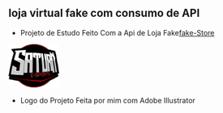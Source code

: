 ## loja virtual fake com consumo de API

- Projeto de Estudo Feito Com a Api de Loja Fake[fake-Store](https://fakestoreapi.in)

<img src="./src/images/saturn%20.png" alt="Descrição da Imagem" style="width: 100px;">

- Logo do Projeto Feita por mim com Adobe Illustrator
